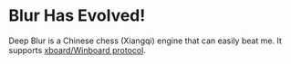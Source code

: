 Blur Has Evolved!
=========

Deep Blur is a Chinese chess (Xiangqi) engine that can easily beat me.
It supports [xboard/Winboard protocol](http://www.gnu.org/software/xboard/).
